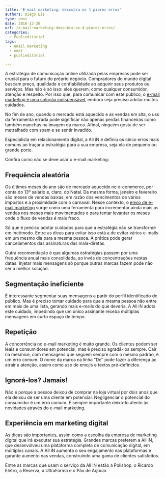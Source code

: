 ```yaml
---
title: 'E-mail marketing: descubra os 4 piores erros'
authors: Diego Eis
type: post
date: 2016-12-26
url: /e-mail-marketing-descubra-os-4-piores-erros/
categories:
  - Publieditorial
tags:
  - email marketing
  - emkt
  - publieditorial

---
```

A estratégia de comunicação online utilizada pelas empresas pode ser crucial para o futuro do próprio negócio. Compradores do mundo digital buscam preço, qualidade e confiabilidade ao adquirir seus produtos ou serviços. Mas não é só isso: eles querem, como qualquer consumidor, atenção e respeito. Por isso que, para comunicar com este público, o [e-mail marketing é uma solução indispensável][1], embora seja preciso adotar muitos cuidados.

No fim de ano, quando o mercado está aquecido e as vendas em alta, o uso da ferramenta errada pode significar não apenas perdas financeiras como também manchas na imagem da marca. Afinal, ninguém gosta de ser metralhado com spam e se sentir invadido.
  
Especialista em relacionamento digital, a All iN e definiu os cinco erros mais comuns ao traçar a estratégia para a sua empresa, seja ela de pequeno ou grande porte.
  
Confira como não se deve usar o e-mail marketing:

## Frequência aleatória

Os últimos meses do ano são de mercado aquecido no e-commerce, por conta do 13º salário e, claro, do Natal. Da mesma forma, janeiro e fevereiro são meses de vendas baixas, em razão dos vencimentos de vários impostos e a proximidade com o carnaval. Nesse contexto, o [envio de e-mail marketing][2] surge como uma ferramenta para incrementar ainda mais as vendas nos meses mais movimentados e para tentar levantar os meses onde o fluxo de vendas é mais fraco.

Só que é preciso adotar cuidados para que a estratégia não se transforme em incômodo. Entre as dicas para evitar isso está a de evitar vários e-mails em um mesmo dia para a mesma pessoa. A prática pode gerar cancelamentos das assinaturas das mala-diretas.

Outra recomendação é que algumas estratégias passem por uma frequência anual mais consolidada, ao invés de concentrações nestas datas. Injetar mais mensagens só porque outras marcas fazem pode não ser a melhor solução.

## Segmentação ineficiente

É interessante segmentar suas mensagens a partir do perfil identificado do público. Mas é preciso tomar cuidado para que a mesma pessoa não entre em mais de uma lista, gerando mais e-mails do que deveria. A All iN adota este cuidado, impedindo que um único assinante receba múltiplas mensagens em curto espaço de tempo.

## Repetição

A concorrência no e-mail marketing é muito grande. Os clientes podem ser leais e consumidores em potencial, mas é preciso agradá-los sempre. Cair na mesmice, com mensagens que seguem sempre com o mesmo padrão, é um erro comum. O nome da marca na linha &#8220;De&#8221; pode fazer a diferença ao atrair a atenção, assim como uso de emojis e textos pré-definidos.

## Ignorá-los? Jamais!

Não é porque a pessoa deixou de comprar na loja virtual por dois anos que ela deixou de ser uma cliente em potencial. Negligenciar o potencial do consumidor é um erro comum. É sempre importante deixá-lo atento às novidades através do e-mail marketing.

## Experiência em marketing digital

As dicas são importantes, assim como a escolha da empresa de marketing digital que irá executar sua estratégia. Grandes marcas preferem a All iN, que desenvolveu uma plataforma completa de comunicação digital, em múltiplos canais. A All iN aumenta o seu engajamento nas plataformas e garante aumento nas vendas, construindo uma gama de clientes satisfeitos.
  
Entre as marcas que usam o serviço da All iN estão a Polishop, o Ricardo Eletro, a Reserva, a UltraFarma e o Pão de Açúcar.

 [1]: https://allin.com.br/solucoes/email-marketing/
 [2]: https://allin.com.br/